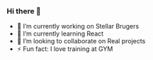 ### Hi there 👋

- 🔭 I’m currently working on Stellar Brugers
- 🌱 I’m currently learning React
- 👯 I’m looking to collaborate on Real projects
- ⚡ Fun fact: I love training at GYM
